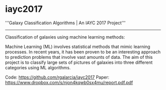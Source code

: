 # iayc2017
'''Galaxy Classification Algorithms | An IAYC 2017 Project'''

--------------------------------------------

Classification of galaxies using machine learning methods:

Machine Learning (ML) involves statistical methods that mimic learning processes. In recent
years, it has been proven to be an interesting approach to prediction problems that involve vast
amounts of data. The aim of this project is to classify large sets of pictures of galaxies into
three different categories using ML algorithms.

Code: https://github.com/rgalarcia/iayc2017
Paper: https://www.dropbox.com/s/njon4kqwb0sx4mu/report.pdf.pdf

